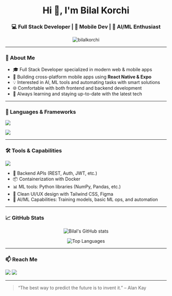 <h1 align="center">Hi 👋, I'm Bilal Korchi</h1>
<h3 align="center">💻 Full Stack Developer | 📱 Mobile Dev | 🤖 AI/ML Enthusiast</h3>

<p align="center">
  <img src="https://komarev.com/ghpvc/?username=bilalkorchi&label=Profile%20views&color=0e75b6&style=flat" alt="bilalkorchi" />
</p>

---

### 🚀 About Me

- 🎓 Full Stack Developer specialized in modern web & mobile apps  
- 📱 Building cross-platform mobile apps using **React Native & Expo**  
- 💡 Interested in AI, ML tools and automating tasks with smart solutions  
- 🌐 Comfortable with both frontend and backend development  
- 🧠 Always learning and staying up-to-date with the latest tech

---

### 🧠 Languages & Frameworks

<p align="left">
  <img src="https://skillicons.dev/icons?i=js,ts,php,python,java,c,cpp" />
</p>

<p align="left">
  <img src="https://skillicons.dev/icons?i=react,reactnative,nextjs,express,laravel,nodejs" />
</p>

---

### 🛠️ Tools & Capabilities

<p align="left">
  <img src="https://skillicons.dev/icons?i=docker,mysql,mongodb,git,github,vscode,postman,figma" />
</p>

- 🔧 Backend APIs (REST, Auth, JWT, etc.)
- 📦 Containerization with Docker
- 📊 ML tools: Python libraries (NumPy, Pandas, etc.)
- 🧩 Clean UI/UX design with Tailwind CSS, Figma
- 🧠 AI/ML Capabilities: Training models, basic ML ops, and automation

---

### 📈 GitHub Stats

<p align="center">
  <img src="https://github-readme-stats.vercel.app/api?username=bilalkorchii&show_icons=true&theme=default" alt="Bilal's GitHub stats" />
</p>
<p align="center">
  <img src="https://github-readme-stats.vercel.app/api/top-langs/?username=bilalkorchii&layout=compact&langs_count=8" alt="Top Languages" />
</p>

---

### 📫 Reach Me

<p align="left">
  <a href="mailto:bybill757@gmail.com"><img src="https://img.shields.io/badge/Gmail-D14836?style=flat&logo=gmail&logoColor=white" /></a>
  <a href="https://www.linkedin.com/in/bilal-korchi-5061b3253/" target="blank"><img src="https://img.shields.io/badge/LinkedIn-0A66C2?style=flat&logo=linkedin&logoColor=white"/></a>
</p>

---

> “The best way to predict the future is to invent it.” – Alan Kay

